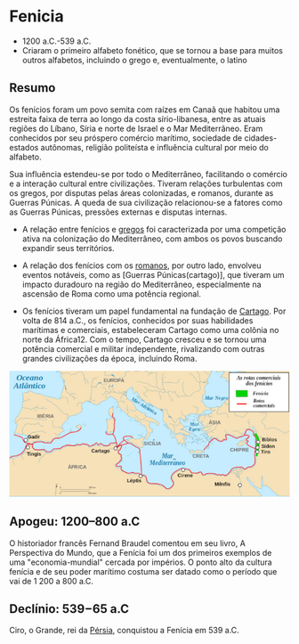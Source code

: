 # Fenicia

- 1200 a.C.-539 a.C.
- Criaram o primeiro alfabeto fonético, que se tornou a base para muitos outros alfabetos, incluindo o grego e, eventualmente, o latino

## Resumo

Os fenícios foram um povo semita com raízes em Canaã que habitou uma estreita faixa de terra ao longo da costa sírio-libanesa, entre as atuais regiões do Líbano, Síria e norte de Israel e o Mar Mediterrâneo. Eram conhecidos por seu próspero comércio marítimo, sociedade de cidades-estados autônomas, religião politeísta e influência cultural por meio do alfabeto.

Sua influência estendeu-se por todo o Mediterrâneo, facilitando o comércio e a interação cultural entre civilizações. Tiveram relações turbulentas com os gregos, por disputas pelas áreas colonizadas, e romanos, durante as Guerras Púnicas. A queda de sua civilização relacionou-se a fatores como as Guerras Púnicas, pressões externas e disputas internas.

- A relação entre fenícios e [gregos](grecia) foi caracterizada por uma competição ativa na colonização do Mediterrâneo, com ambos os povos buscando expandir seus territórios.

- A relação dos fenícios com os [romanos](imperioromano), por outro lado, envolveu eventos notáveis, como as [Guerras Púnicas(cartago)], que tiveram um impacto duradouro na região do Mediterrâneo, especialmente na ascensão de Roma como uma potência regional.

- Os fenícios tiveram um papel fundamental na fundação de [Cartago](cartago). Por volta de 814 a.C., os fenícios, conhecidos por suas habilidades marítimas e comerciais, estabeleceram Cartago como uma colônia no norte da África12. Com o tempo, Cartago cresceu e se tornou uma potência comercial e militar independente, rivalizando com outras grandes civilizações da época, incluindo Roma.

![mapa](images/feniciosmapa.jpg)

## Apogeu: 1200–800 a.C

O historiador francês Fernand Braudel comentou em seu livro, A Perspectiva do Mundo, que a Fenícia foi um dos primeiros exemplos de uma "economia-mundial" cercada por impérios. O ponto alto da cultura fenícia e de seu poder marítimo costuma ser datado como o período que vai de 1 200 a 800 a.C.

## Declínio: 539−65 a.C

Ciro, o Grande, rei da [Pérsia](persia), conquistou a Fenícia em 539 a.C.
